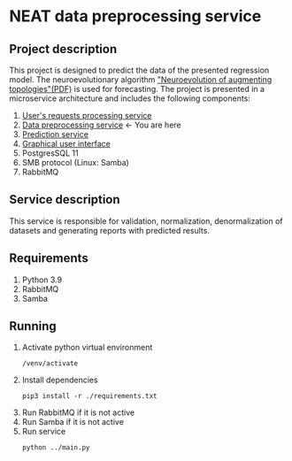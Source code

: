 # NEAT data preprocessing service

## Project description

This project is designed to predict the data of the presented regression model. The neuroevolutionary algorithm ["Neuroevolution of augmenting topologies"(PDF)](http://nn.cs.utexas.edu/downloads/papers/stanley.ec02.pdf) is used for forecasting.
The project is presented in a microservice architecture and includes the following components: 

1. [User's requests processing service](https://github.com/SkaaRJik/neatvue)
2. [Data preprocessing service](https://github.com/SkaaRJik/neat-data-preprocessing) <- You are here
3. [Prediction service](https://github.com/SkaaRJik/neat-executor)
4. [Graphical user interface](https://github.com/SkaaRJik/neatvue)
5. PostgresSQL 11
6. SMB protocol (Linux: Samba)
7. RabbitMQ 

## Service description

This service is responsible for validation, normalization, denormalization of datasets and generating reports with predicted results.

## Requirements

<ol>
<li>Python 3.9</li>
<li>RabbitMQ</li>
<li>Samba</li>
</ol> 

## Running

<ol>
<li>Activate python virtual environment</li>

`/venv/activate`

<li>Install dependencies</li>

`pip3 install -r ./requirements.txt`

<li>Run RabbitMQ if it is not active</li>
<li>Run Samba if it is not active</li>

<li>Run service</li>

`python ../main.py` 

</ol> 